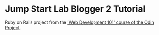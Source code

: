Jump Start Lab Blogger 2 Tutorial
=======================

 Ruby on Rails project from the ['Web Development 101' course of the Odin Project](http://www.theodinproject.com/web-development-101/html-css).
